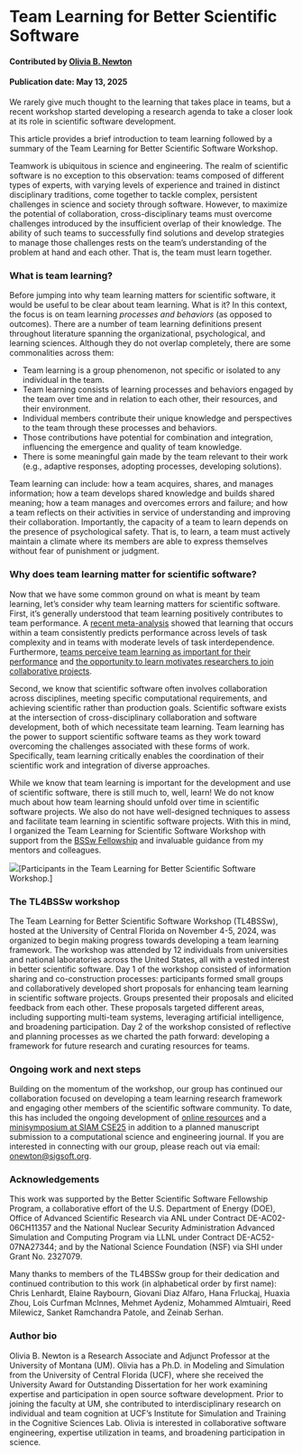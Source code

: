 # Team Learning for Better Scientific Software

#### Contributed by [Olivia B. Newton](https://github.com/small0live)

#### Publication date: May 13, 2025

<!--deck start-->
We rarely give much thought to the learning that takes place in teams, but a recent workshop started developing a research agenda to take a closer look at its role in scientific software development.
<!--deck end-->

This article provides a brief introduction to team learning followed by a summary of the Team Learning for Better Scientific Software Workshop.

Teamwork is ubiquitous in science and engineering. The realm of scientific software is no exception to this observation: teams composed of different types of experts, with varying levels of experience and trained in distinct disciplinary traditions, come together to tackle complex, persistent challenges in science and society through software. However, to maximize the potential of collaboration, cross-disciplinary teams must overcome challenges introduced by the insufficient overlap of their knowledge. The ability of such teams to successfully find solutions and develop strategies to manage those challenges rests on the team’s understanding of the problem at hand and each other. That is, the team must learn together.

### What is team learning?

Before jumping into why team learning matters for scientific software, it would be useful to be clear about team learning. What is it? In this context, the focus is on team learning *processes and behaviors* (as opposed to outcomes). There are a number of team learning definitions present throughout literature spanning the organizational, psychological, and learning sciences. Although they do not overlap completely, there are some commonalities across them:

* Team learning is a group phenomenon, not specific or isolated to any individual in the team.
* Team learning consists of learning processes and behaviors engaged by the team over time and in relation to each other, their resources, and their environment.
* Individual members contribute their unique knowledge and perspectives to the team through these processes and behaviors.
* Those contributions have potential for combination and integration, influencing the emergence and quality of team knowledge.
* There is some meaningful gain made by the team relevant to their work (e.g., adaptive responses, adopting processes, developing solutions).

Team learning can include: how a team acquires, shares, and manages information; how a team develops shared knowledge and builds shared meaning; how a team manages and overcomes errors and failure; and how a team reflects on their activities in service of understanding and improving their collaboration. Importantly, the capacity of a team to learn depends on the presence of psychological safety. That is, to learn, a team must actively maintain a climate where its members are able to express themselves without fear of punishment or judgment.

### Why does team learning matter for scientific software?

Now that we have some common ground on what is meant by team learning, let’s consider why team learning matters for scientific software. First, it’s generally understood that team learning positively contributes to team performance. A [recent meta-analysis](https://doi.org/10.1177/10596011211016928) showed that learning that occurs within a team consistently predicts performance across levels of task complexity and in teams with moderate levels of task interdependence. Furthermore, [teams perceive team learning as important for their performance](https://doi.org/10.1108/13527591011090682) and [the opportunity to learn motivates researchers to join collaborative projects](https://doi.org/10.1108/tpm-05-2022-0036).

Second, we know that scientific software often involves collaboration across disciplines, meeting specific computational requirements, and achieving scientific rather than production goals. Scientific software exists at the intersection of cross-disciplinary collaboration and software development, both of which necessitate team learning. Team learning has the power to support scientific software teams as they work toward overcoming the challenges associated with these forms of work. Specifically, team learning critically enables the coordination of their scientific work and integration of diverse approaches.

While we know that team learning is important for the development and use of scientific software, there is still much to, well, learn! We do not know much about how team learning should unfold over time in scientific software projects. We also do not have well-designed techniques to assess and facilitate team learning in scientific software projects. With this in mind, I organized the Team Learning for Scientific Software Workshop with support from the [BSSw Fellowship](https://bssw.io/fellowship) and invaluable guidance from my mentors and colleagues.

<img src='../../images/TL4BSSw2024_Workshop_Group.png' class='page'/>[Participants in the Team Learning for Better Scientific Software Workshop.]

### The TL4BSSw workshop

The Team Learning for Better Scientific Software Workshop (TL4BSSw), hosted at the University of Central Florida on November 4-5, 2024, was organized to begin making progress towards developing a team learning framework. The workshop was attended by 12 individuals from universities and national laboratories across the United States, all with a vested interest in better scientific software. Day 1 of the workshop consisted of information sharing and co-construction processes: participants formed small groups and collaboratively developed short proposals for enhancing team learning in scientific software projects. Groups presented their proposals and elicited feedback from each other. These proposals targeted different areas, including supporting multi-team systems, leveraging artificial intelligence, and broadening participation. Day 2 of the workshop consisted of reflective and planning processes as we charted the path forward: developing a framework for future research and curating resources for teams.

### Ongoing work and next steps

Building on the momentum of the workshop, our group has continued our collaboration focused on developing a team learning research framework and engaging other members of the scientific software community. To date, this has included the ongoing development of [online resources](http://tl4bssw.github.io) and a [minisymposium at SIAM CSE25](https://meetings.siam.org/sess/dsp_programsess.cfm?SESSIONCODE=82405) in addition to a planned manuscript submission to a computational science and engineering journal. If you are interested in connecting with our group, please reach out via email: onewton@sigsoft.org.

### Acknowledgements

This work was supported by the Better Scientific Software Fellowship Program, a collaborative effort of the U.S. Department of Energy (DOE), Office of Advanced Scientific Research via ANL under Contract DE-AC02-06CH11357 and the National Nuclear Security Administration Advanced Simulation and Computing Program via LLNL under Contract DE-AC52-07NA27344; and by the National Science Foundation (NSF) via SHI under Grant No. 2327079.

Many thanks to members of the TL4BSSw group for their dedication and continued contribution to this work (in alphabetical order by first name): Chris Lenhardt, Elaine Raybourn, Giovani Diaz Alfaro, Hana Frluckaj, Huaxia Zhou, Lois Curfman McInnes, Mehmet Aydeniz, Mohammed Almtuairi, Reed Milewicz, Sanket Ramchandra Patole, and Zeinab Serhan.

### Author bio

Olivia B. Newton is a Research Associate and Adjunct Professor at the University of Montana (UM). Olivia has a Ph.D. in Modeling and Simulation from the University of Central Florida (UCF), where she received the University Award for Outstanding Dissertation for her work examining expertise and participation in open source software development. Prior to joining the faculty at UM, she contributed to interdisciplinary research on individual and team cognition at UCF’s Institute for Simulation and Training in the Cognitive Sciences Lab. Olivia is interested in collaborative software engineering, expertise utilization in teams, and broadening participation in science.

<!---
Publish: yes
Track: BSSw Fellowship, Community 
Topics: strategies for more effective teams
--->
